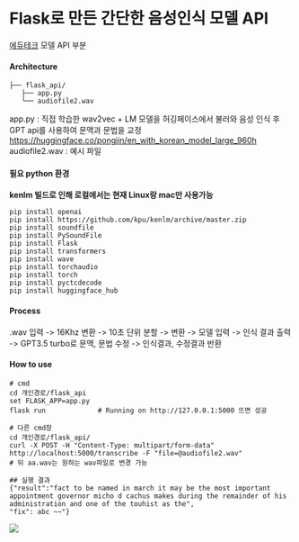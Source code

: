 # Flask로 만든 간단한 음성인식 모델 API
[에듀테크](https://github.com/EduTechProjects) 모델 API 부분
#### Architecture  
```
├── flask_api/
   ├── app.py
   └── audiofile2.wav
```
app.py : 직접 학습한 wav2vec + LM 모델을 허깅페이스에서 불러와 음성 인식 후 GPT api를 사용하여 문맥과 문법을 교정  
https://huggingface.co/pongjin/en_with_korean_model_large_960h  
audiofile2.wav : 예시 파일
#### 필요 python 환경

**kenlm 빌드로 인해 로컬에서는 현재 Linux랑 mac만 사용가능** 
```
pip install openai
pip install https://github.com/kpu/kenlm/archive/master.zip
pip install soundfile  
pip install PySoundFile  
pip install Flask  
pip install transformers  
pip install wave  
pip install torchaudio  
pip install torch  
pip install pyctcdecode
pip install huggingface_hub 
```
#### Process
.wav 입력 -> 16Khz 변환 -> 10초 단위 분할 -> 변환 -> 모델 입력 -> 인식 결과 출력 -> GPT3.5 turbo로 문맥, 문법 수정 -> 인식결과, 수정결과 반환

#### How to use
```
# cmd
cd 개인경로/flask_api
set FLASK_APP=app.py
flask run             # Running on http://127.0.0.1:5000 뜨면 성공

# 다른 cmd창
cd 개인경로/flask_api/
curl -X POST -H "Content-Type: multipart/form-data" http://localhost:5000/transcribe -F "file=@audiofile2.wav"
# 뒤 aa.wav는 원하는 wav파일로 변경 가능

## 실행 결과
{"result":"fact to be named in march it may be the most important appointment governor micho d cachus makes during the remainder of his administration and one of the touhist as the",
"fix": abc ~~"}
```
<img src='https://velog.velcdn.com/images/pong_jin/post/db810e83-6e3d-4097-9739-89d703d7da44/image.png'>
